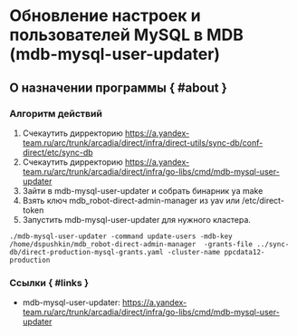 # Обновление настроек и пользователей MySQL в MDB (mdb-mysql-user-updater)

## О назначении программы { #about }


### Алгоритм действий

1. Счекаутить дирректорию <https://a.yandex-team.ru/arc/trunk/arcadia/direct/infra/direct-utils/sync-db/conf-direct/etc/sync-db>
2. Счекаутить дирректорию <https://a.yandex-team.ru/arc/trunk/arcadia/direct/infra/go-libs/cmd/mdb-mysql-user-updater>
3. Зайти в mdb-mysql-user-updater и собрать бинарник ya make
4. Взять ключ mdb_robot-direct-admin-manager из yav или /etc/direct-token
5. Запустить mdb-mysql-user-updater для нужного кластера.
```
./mdb-mysql-user-updater -command update-users -mdb-key /home/dspushkin/mdb_robot-direct-admin-manager  -grants-file ../sync-db/direct-production-mysql-grants.yaml -cluster-name ppcdata12-production
```

### Ссылки { #links }

- mdb-mysql-user-updater: <https://a.yandex-team.ru/arc/trunk/arcadia/direct/infra/go-libs/cmd/mdb-mysql-user-updater>
